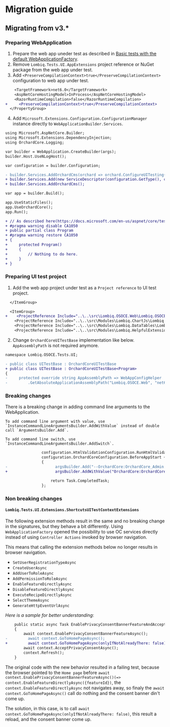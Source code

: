 # Migration guide

## Migrating from v3.*

### Preparing WebApplication

1. Prepare the web app uneder test as described in [Basic tests with the default WebApplicationFactory](https://docs.microsoft.com/en-us/aspnet/core/test/integration-tests?source=recommendations&view=aspnetcore-6.0#basic-tests-with-the-default-webapplicationfactory).
2. Remove `Lombiq.Tests.UI.AppExtensions` project reference or NuGet package from the web app under test.
3. Add `<PreserveCompilationContext>true</PreserveCompilationContext>` configuration to web app under test.

```diff
    <TargetFramework>net6.0</TargetFramework>
    <AspNetCoreHostingModel>InProcess</AspNetCoreHostingModel>
    <RazorRuntimeCompilation>false</RazorRuntimeCompilation>
+     <PreserveCompilationContext>true</PreserveCompilationContext>
  </PropertyGroup>
```

4. Add `Microsoft.Extensions.Configuration.ConfigurationManager` instance directly to `WebApplicationBuilder.Services`.

```diff
using Microsoft.AspNetCore.Builder;
using Microsoft.Extensions.DependencyInjection;
using OrchardCore.Logging;

var builder = WebApplication.CreateBuilder(args);
builder.Host.UseNLogHost();

var configuration = builder.Configuration;

- builder.Services.AddOrchardCms(orchard => orchard.ConfigureUITesting(configuration, enableShortcutsDuringUITesting: true));
+ builder.Services.Add(new ServiceDescriptor(configuration.GetType(), configuration));
+ builder.Services.AddOrchardCms();

var app = builder.Build();

app.UseStaticFiles();
app.UseOrchardCore();
app.Run();

+ // As described here(https://docs.microsoft.com/en-us/aspnet/core/test/integration-tests?view=aspnetcore-6.0).
+ #pragma warning disable CA1050
+ public partial class Program
+ #pragma warning restore CA1050
+ {
+     protected Program()
+     {
+         // Nothing to do here.
+     }
+ }
```

### Preparing UI test project

1. Add the web app project under test as a `Project reference` to UI test project.

```diff
  </ItemGroup>

  <ItemGroup>
+    <ProjectReference Include="..\..\src\Lombiq.OSOCE.Web\Lombiq.OSOCE.Web.csproj" />
    <ProjectReference Include="..\..\src\Modules\Lombiq.ChartJs\Lombiq.ChartJs.Tests.UI\Lombiq.ChartJs.Tests.UI.csproj" />
    <ProjectReference Include="..\..\src\Modules\Lombiq.DataTables\Lombiq.DataTables\Tests\Lombiq.DataTables.Tests.UI\Lombiq.DataTables.Tests.UI.csproj" />
    <ProjectReference Include="..\..\src\Modules\Lombiq.HelpfulExtensions\Lombiq.HelpfulExtensions.Tests.UI\Lombiq.HelpfulExtensions.Tests.UI.csproj" />
```

2. Change `OrchardCoreUITestBase` implementation like below. `AppAssemblyPath` is not required anymore.

```diff
namespace Lombiq.OSOCE.Tests.UI;

- public class UITestBase : OrchardCoreUITestBase
+ public class UITestBase : OrchardCoreUITestBase<Program>
{
-     protected override string AppAssemblyPath => WebAppConfigHelper
-         .GetAbsoluteApplicationAssemblyPath("Lombiq.OSOCE.Web", "net6.0");
```

### Breaking changes

There is a breaking change in adding command line arguments to the WebApplication.

    To add command line argument with value, use `InstanceCommandLineArgumentsBuilder.AddWithValue` instead of double call `ArgumentsBuilder.Add`.

    To add command line switch, use `InstanceCommandLineArgumentsBuilder.AddSwitch`.

```diff
                configuration.HtmlValidationConfiguration.RunHtmlValidationAssertionOnAllPageChanges = false;
                configuration.OrchardCoreConfiguration.BeforeAppStart += (_, argsBuilder) =>
                {
-                     argsBuilder.Add("--OrchardCore:OrchardCore_Admin:AdminUrlPrefix").Add("custom-admin");
+                     argsBuilder.AddWithValue("OrchardCore:OrchardCore_Admin:AdminUrlPrefix", "custom-admin");

                    return Task.CompletedTask;
                };
```

### Non breaking changes

#### `Lombiq.Tests.UI.Extensions.ShortcutsUITestContextExtensions`

The following extension methods result in the same and no breaking change in the signatures, but they behave a bit differently. Using `WebApplicationFactory` opened the possibility to use OC services directly instead of using `Controller Actions` invoked by browser navigation.

This means that calling the extension methods below no longer results in browser navigation.

- `SetUserRegistrationTypeAsync`
- `CreateUserAsync`
- `AddUserToRoleAsync`
- `AddPermissionToRoleAsync`
- `EnableFeatureDirectlyAsync`
- `DisableFeatureDirectlyAsync`
- `ExecuteRecipeDirectlyAsync`
- `SelectThemeAsync`
- `GenerateHttpEventUrlAsync`

_Here is a sample for better understanding_:
```diff
    public static async Task EnablePrivacyConsentBannerFeatureAndAcceptPrivacyConsentAsync(this UITestContext context)
    {
        await context.EnablePrivacyConsentBannerFeatureAsync();
-         await context.GoToHomePageAsync();
+         await context.GoToHomePageAsync(onlyIfNotAlreadyThere: false);
        await context.AcceptPrivacyConsentAsync();
        context.Refresh();
    }
```

The original code with the new behavior resulted in a failing test, because the browser pointed to the `Home page` before `await context.EnablePrivacyConsentBannerFeatureAsync()(=> context.EnableFeatureDirectlyAsync({featureId})`, the `context.EnableFeatureDirectlyAsync` not navigates away, so finaly the `await context.GoToHomePageAsync()` call do nothing and the consent banner din't come up.

The solution, in this case, is to call `await context.GoToHomePageAsync(onlyIfNotAlreadyThere: false)`, this result a reload, and the consent banner come up.
